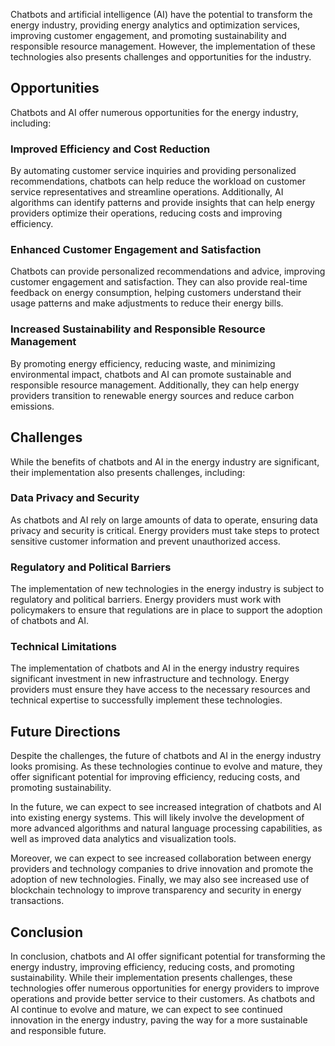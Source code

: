 
Chatbots and artificial intelligence (AI) have the potential to transform the energy industry, providing energy analytics and optimization services, improving customer engagement, and promoting sustainability and responsible resource management. However, the implementation of these technologies also presents challenges and opportunities for the industry.

Opportunities
-------------

Chatbots and AI offer numerous opportunities for the energy industry, including:

### Improved Efficiency and Cost Reduction

By automating customer service inquiries and providing personalized recommendations, chatbots can help reduce the workload on customer service representatives and streamline operations. Additionally, AI algorithms can identify patterns and provide insights that can help energy providers optimize their operations, reducing costs and improving efficiency.

### Enhanced Customer Engagement and Satisfaction

Chatbots can provide personalized recommendations and advice, improving customer engagement and satisfaction. They can also provide real-time feedback on energy consumption, helping customers understand their usage patterns and make adjustments to reduce their energy bills.

### Increased Sustainability and Responsible Resource Management

By promoting energy efficiency, reducing waste, and minimizing environmental impact, chatbots and AI can promote sustainable and responsible resource management. Additionally, they can help energy providers transition to renewable energy sources and reduce carbon emissions.

Challenges
----------

While the benefits of chatbots and AI in the energy industry are significant, their implementation also presents challenges, including:

### Data Privacy and Security

As chatbots and AI rely on large amounts of data to operate, ensuring data privacy and security is critical. Energy providers must take steps to protect sensitive customer information and prevent unauthorized access.

### Regulatory and Political Barriers

The implementation of new technologies in the energy industry is subject to regulatory and political barriers. Energy providers must work with policymakers to ensure that regulations are in place to support the adoption of chatbots and AI.

### Technical Limitations

The implementation of chatbots and AI in the energy industry requires significant investment in new infrastructure and technology. Energy providers must ensure they have access to the necessary resources and technical expertise to successfully implement these technologies.

Future Directions
-----------------

Despite the challenges, the future of chatbots and AI in the energy industry looks promising. As these technologies continue to evolve and mature, they offer significant potential for improving efficiency, reducing costs, and promoting sustainability.

In the future, we can expect to see increased integration of chatbots and AI into existing energy systems. This will likely involve the development of more advanced algorithms and natural language processing capabilities, as well as improved data analytics and visualization tools.

Moreover, we can expect to see increased collaboration between energy providers and technology companies to drive innovation and promote the adoption of new technologies. Finally, we may also see increased use of blockchain technology to improve transparency and security in energy transactions.

Conclusion
----------

In conclusion, chatbots and AI offer significant potential for transforming the energy industry, improving efficiency, reducing costs, and promoting sustainability. While their implementation presents challenges, these technologies offer numerous opportunities for energy providers to improve operations and provide better service to their customers. As chatbots and AI continue to evolve and mature, we can expect to see continued innovation in the energy industry, paving the way for a more sustainable and responsible future.
